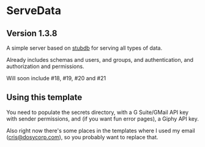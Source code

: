 # ServeData 


## Version 1.3.8

A simple server based on [stubdb](https://github.com/cris691/stubdb) for serving all types of data.

Already includes schemas and users, and groups, and authentication, and authorization and permissions. 

Will soon include #18, #19, #20 and #21


## Using this template

You need to populate the secrets directory, with a G Suite/GMail API key with sender permissions, and (if you want fun error pages), a Giphy API key.

Also right now there's some places in the templates where I used my email (cris@dosycorp.com), so you probably want to replace that.



